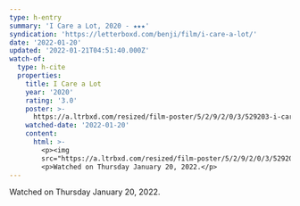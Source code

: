 ```yaml
---
type: h-entry
summary: 'I Care a Lot, 2020 - ★★★'
syndication: 'https://letterboxd.com/benji/film/i-care-a-lot/'
date: '2022-01-20'
updated: '2022-01-21T04:51:40.000Z'
watch-of:
  type: h-cite
  properties:
    title: I Care a Lot
    year: '2020'
    rating: '3.0'
    poster: >-
      https://a.ltrbxd.com/resized/film-poster/5/2/9/2/0/3/529203-i-care-a-lot-0-500-0-750-crop.jpg?k=46ff5b8e19
    watched-date: '2022-01-20'
    content:
      html: >-
        <p><img
        src="https://a.ltrbxd.com/resized/film-poster/5/2/9/2/0/3/529203-i-care-a-lot-0-500-0-750-crop.jpg?k=46ff5b8e19"/></p>
        <p>Watched on Thursday January 20, 2022.</p>
---
```

Watched on Thursday January 20, 2022.
